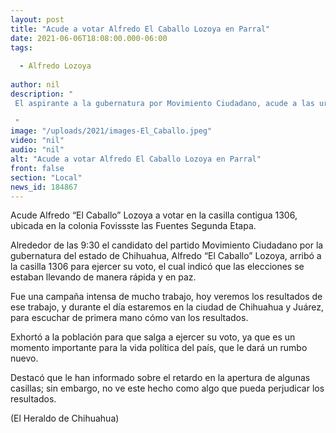 ```yaml
---
layout: post
title: "Acude a votar Alfredo El Caballo Lozoya en Parral"
date: 2021-06-06T18:08:00.000-06:00
tags:
  
  - Alfredo Lozoya
  
author: nil
description: " El aspirante a la gubernatura por Movimiento Ciudadano, acude a las urnas, arribó a la casilla 1306 en el municipio de Hidalgo del Parral  "
image: "/uploads/2021/images-El_Caballo.jpeg"
video: "nil"
audio: "nil"
alt: "Acude a votar Alfredo El Caballo Lozoya en Parral"
front: false
section: "Local"
news_id: 184867
---
```


Acude Alfredo “El Caballo” Lozoya a votar en la casilla contigua 1306, ubicada en la colonia Fovissste las Fuentes Segunda Etapa. 

Alrededor de las 9:30 el candidato del partido Movimiento Ciudadano por la gubernatura del estado de Chihuahua, Alfredo “El Caballo” Lozoya, arribó a la casilla 1306 para ejercer su voto, el cual indicó que las elecciones se estaban llevando de manera rápida y en paz.

Fue una campaña intensa de mucho trabajo, hoy veremos los resultados de ese trabajo, y durante el día estaremos en la ciudad de Chihuahua y Juárez, para escuchar de primera mano cómo van los resultados. 

Exhortó a la población para que salga a ejercer su voto, ya que es un momento importante para la vida política del país, que le dará un rumbo nuevo.

Destacó que le han informado sobre el retardo en la apertura de algunas casillas; sin embargo, no ve este hecho como algo que pueda perjudicar los resultados.

(El Heraldo de Chihuahua) 